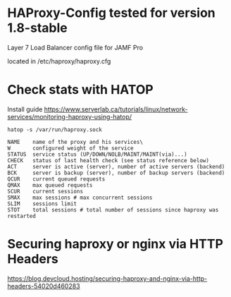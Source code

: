 # HAProxy-Config tested for version 1.8-stable
Layer 7 Load Balancer config file for JAMF Pro

located in /etc/haproxy/haproxy.cfg

# Check stats with HATOP
Install guide https://www.serverlab.ca/tutorials/linux/network-services/monitoring-haproxy-using-hatop/

```
hatop -s /var/run/haproxy.sock
```

```
NAME    name of the proxy and his services\
W       configured weight of the service
STATUS  service status (UP/DOWN/NOLB/MAINT/MAINT(via)...)
CHECK   status of last health check (see status reference below)
ACT     server is active (server), number of active servers (backend)
BCK     server is backup (server), number of backup servers (backend)
QCUR    current queued requests
QMAX    max queued requests
SCUR    current sessions
SMAX    max sessions # max concurrent sessions
SLIM    sessions limit
STOT    total sessions # total number of sessions since haproxy was restarted
```

# Securing haproxy or nginx via HTTP Headers

https://blog.devcloud.hosting/securing-haproxy-and-nginx-via-http-headers-54020d460283
